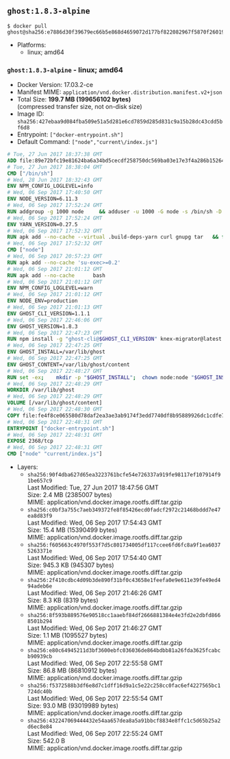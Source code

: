 ## `ghost:1.8.3-alpine`

```console
$ docker pull ghost@sha256:e7886d30f39679ec66b5e868d4659072d177bf822082967f5870f260193a359f
```

-	Platforms:
	-	linux; amd64

### `ghost:1.8.3-alpine` - linux; amd64

-	Docker Version: 17.03.2-ce
-	Manifest MIME: `application/vnd.docker.distribution.manifest.v2+json`
-	Total Size: **199.7 MB (199656102 bytes)**  
	(compressed transfer size, not on-disk size)
-	Image ID: `sha256:427ebaa9d084fba509e51a5d281e6cd7859d285d831c9a15b28dc43cdd5bf6d8`
-	Entrypoint: `["docker-entrypoint.sh"]`
-	Default Command: `["node","current\/index.js"]`

```dockerfile
# Tue, 27 Jun 2017 18:37:38 GMT
ADD file:89e72bfc19e81624ba6a34bd5cecdf258750dc569ba03e17e3f4a286b1526461 in / 
# Tue, 27 Jun 2017 18:38:04 GMT
CMD ["/bin/sh"]
# Wed, 28 Jun 2017 18:32:43 GMT
ENV NPM_CONFIG_LOGLEVEL=info
# Wed, 06 Sep 2017 17:40:50 GMT
ENV NODE_VERSION=6.11.3
# Wed, 06 Sep 2017 17:52:24 GMT
RUN addgroup -g 1000 node     && adduser -u 1000 -G node -s /bin/sh -D node     && apk add --no-cache         libstdc++     && apk add --no-cache --virtual .build-deps         binutils-gold         curl         g++         gcc         gnupg         libgcc         linux-headers         make         python   && for key in     9554F04D7259F04124DE6B476D5A82AC7E37093B     94AE36675C464D64BAFA68DD7434390BDBE9B9C5     FD3A5288F042B6850C66B31F09FE44734EB7990E     71DCFD284A79C3B38668286BC97EC7A07EDE3FC1     DD8F2338BAE7501E3DD5AC78C273792F7D83545D     B9AE9905FFD7803F25714661B63B535A4C206CA9     C4F0DFFF4E8C1A8236409D08E73BC641CC11F4C8     56730D5401028683275BD23C23EFEFE93C4CFFFE   ; do     gpg --keyserver pgp.mit.edu --recv-keys "$key" ||     gpg --keyserver keyserver.pgp.com --recv-keys "$key" ||     gpg --keyserver ha.pool.sks-keyservers.net --recv-keys "$key" ;   done     && curl -SLO "https://nodejs.org/dist/v$NODE_VERSION/node-v$NODE_VERSION.tar.xz"     && curl -SLO --compressed "https://nodejs.org/dist/v$NODE_VERSION/SHASUMS256.txt.asc"     && gpg --batch --decrypt --output SHASUMS256.txt SHASUMS256.txt.asc     && grep " node-v$NODE_VERSION.tar.xz\$" SHASUMS256.txt | sha256sum -c -     && tar -xf "node-v$NODE_VERSION.tar.xz"     && cd "node-v$NODE_VERSION"     && ./configure     && make -j$(getconf _NPROCESSORS_ONLN)     && make install     && apk del .build-deps     && cd ..     && rm -Rf "node-v$NODE_VERSION"     && rm "node-v$NODE_VERSION.tar.xz" SHASUMS256.txt.asc SHASUMS256.txt
# Wed, 06 Sep 2017 17:52:24 GMT
ENV YARN_VERSION=0.27.5
# Wed, 06 Sep 2017 17:52:32 GMT
RUN apk add --no-cache --virtual .build-deps-yarn curl gnupg tar   && for key in     6A010C5166006599AA17F08146C2130DFD2497F5   ; do     gpg --keyserver pgp.mit.edu --recv-keys "$key" ||     gpg --keyserver keyserver.pgp.com --recv-keys "$key" ||     gpg --keyserver ha.pool.sks-keyservers.net --recv-keys "$key" ;   done   && curl -fSLO --compressed "https://yarnpkg.com/downloads/$YARN_VERSION/yarn-v$YARN_VERSION.tar.gz"   && curl -fSLO --compressed "https://yarnpkg.com/downloads/$YARN_VERSION/yarn-v$YARN_VERSION.tar.gz.asc"   && gpg --batch --verify yarn-v$YARN_VERSION.tar.gz.asc yarn-v$YARN_VERSION.tar.gz   && mkdir -p /opt/yarn   && tar -xzf yarn-v$YARN_VERSION.tar.gz -C /opt/yarn --strip-components=1   && ln -s /opt/yarn/bin/yarn /usr/local/bin/yarn   && ln -s /opt/yarn/bin/yarn /usr/local/bin/yarnpkg   && rm yarn-v$YARN_VERSION.tar.gz.asc yarn-v$YARN_VERSION.tar.gz   && apk del .build-deps-yarn
# Wed, 06 Sep 2017 17:52:32 GMT
CMD ["node"]
# Wed, 06 Sep 2017 20:57:23 GMT
RUN apk add --no-cache 'su-exec>=0.2'
# Wed, 06 Sep 2017 21:01:12 GMT
RUN apk add --no-cache 		bash
# Wed, 06 Sep 2017 21:01:12 GMT
ENV NPM_CONFIG_LOGLEVEL=warn
# Wed, 06 Sep 2017 21:01:12 GMT
ENV NODE_ENV=production
# Wed, 06 Sep 2017 21:01:13 GMT
ENV GHOST_CLI_VERSION=1.1.1
# Wed, 06 Sep 2017 22:46:06 GMT
ENV GHOST_VERSION=1.8.3
# Wed, 06 Sep 2017 22:47:23 GMT
RUN npm install -g "ghost-cli@$GHOST_CLI_VERSION" knex-migrator@latest
# Wed, 06 Sep 2017 22:47:25 GMT
ENV GHOST_INSTALL=/var/lib/ghost
# Wed, 06 Sep 2017 22:47:25 GMT
ENV GHOST_CONTENT=/var/lib/ghost/content
# Wed, 06 Sep 2017 22:48:27 GMT
RUN set -ex; 	mkdir -p "$GHOST_INSTALL"; 	chown node:node "$GHOST_INSTALL"; 		su-exec node ghost install "$GHOST_VERSION" --db sqlite3 --no-prompt --no-stack --no-setup --dir "$GHOST_INSTALL"; 		cd "$GHOST_INSTALL"; 	su-exec node ghost config --ip 0.0.0.0 --port 2368 --no-prompt --db sqlite3 --url http://localhost:2368 --dbpath "$GHOST_CONTENT/data/ghost.db"; 	su-exec node ghost config paths.contentPath "$GHOST_CONTENT"; 		mv "$GHOST_CONTENT" "$GHOST_INSTALL/content.orig"; 	mkdir -p "$GHOST_CONTENT"; 	chown node:node "$GHOST_CONTENT"
# Wed, 06 Sep 2017 22:48:29 GMT
WORKDIR /var/lib/ghost
# Wed, 06 Sep 2017 22:48:29 GMT
VOLUME [/var/lib/ghost/content]
# Wed, 06 Sep 2017 22:48:30 GMT
COPY file:fe4f8ce065580d78daf2ea3ae3ab9174f3edd7740df8b95889926dc1cdfe77b0 in /usr/local/bin 
# Wed, 06 Sep 2017 22:48:31 GMT
ENTRYPOINT ["docker-entrypoint.sh"]
# Wed, 06 Sep 2017 22:48:31 GMT
EXPOSE 2368/tcp
# Wed, 06 Sep 2017 22:48:31 GMT
CMD ["node" "current/index.js"]
```

-	Layers:
	-	`sha256:90f4dba627d65ea3223761bcfe54e726337a919fe98117ef107914f91be657c9`  
		Last Modified: Tue, 27 Jun 2017 18:47:56 GMT  
		Size: 2.4 MB (2385007 bytes)  
		MIME: application/vnd.docker.image.rootfs.diff.tar.gzip
	-	`sha256:c0bf3a755c7aeb349372fe8f85426ecd0fadcf2972c21468bddd7e47ea8d83f9`  
		Last Modified: Wed, 06 Sep 2017 17:54:43 GMT  
		Size: 15.4 MB (15390499 bytes)  
		MIME: application/vnd.docker.image.rootfs.diff.tar.gzip
	-	`sha256:f605663c4970f553f7d5c801734005df117ccee6fd6fc8a9f1ea60375263371e`  
		Last Modified: Wed, 06 Sep 2017 17:54:40 GMT  
		Size: 945.3 KB (945307 bytes)  
		MIME: application/vnd.docker.image.rootfs.diff.tar.gzip
	-	`sha256:2f410cdbc4d09b3de890f31bf0c43658e1feefa0e9e611e39fe49ed494adeb6e`  
		Last Modified: Wed, 06 Sep 2017 21:46:26 GMT  
		Size: 8.3 KB (8319 bytes)  
		MIME: application/vnd.docker.image.rootfs.diff.tar.gzip
	-	`sha256:8f593b889576e90518cc1aaebf84df2666881384e4e3fd2e2dbfd8668501b294`  
		Last Modified: Wed, 06 Sep 2017 21:46:27 GMT  
		Size: 1.1 MB (1095527 bytes)  
		MIME: application/vnd.docker.image.rootfs.diff.tar.gzip
	-	`sha256:e80c64945211d3bf3600ebfc036036de864bdbb81a26fda3625fcabcb90939cb`  
		Last Modified: Wed, 06 Sep 2017 22:55:58 GMT  
		Size: 86.8 MB (86810912 bytes)  
		MIME: application/vnd.docker.image.rootfs.diff.tar.gzip
	-	`sha256:f5372588b3df6e8d7c1dff16d9a1c5e22c258cc0fac6ef4227565bc1724dc40b`  
		Last Modified: Wed, 06 Sep 2017 22:55:54 GMT  
		Size: 93.0 MB (93019989 bytes)  
		MIME: application/vnd.docker.image.rootfs.diff.tar.gzip
	-	`sha256:432247069444432e54aa657dea8a5a91bbcf8834e8ffc1c5d65b25a2d6ec8e84`  
		Last Modified: Wed, 06 Sep 2017 22:55:24 GMT  
		Size: 542.0 B  
		MIME: application/vnd.docker.image.rootfs.diff.tar.gzip

